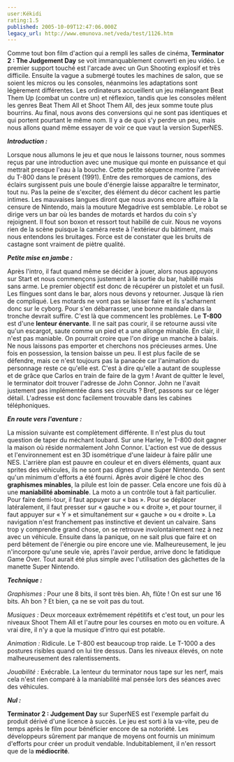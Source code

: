 ```yaml
---
user:Kékidi
rating:1.5
published: 2005-10-09T12:47:06.000Z
legacy_url: http://www.emunova.net/veda/test/1126.htm
---
```

Comme tout bon film d'action qui a rempli les salles de cinéma, **Terminator 2 : The Judgement Day** se voit immanquablement converti en jeu vidéo. Le premier support touché est l'arcade avec un Gun Shooting explosif et très difficile. Ensuite la vague a submergé toutes les machines de salon, que se soient les micros ou les consoles, néanmoins les adaptations sont légèrement différentes. Les ordinateurs accueillent un jeu mélangeant Beat Them Up (combat un contre un) et réflexion, tandis que les consoles mêlent les genres Beat Them All et Shoot Them All, des jeux somme toute plus bourrins. Au final, nous avons des conversions qui ne sont pas identiques et qui portent pourtant le même nom. Il y a de quoi s'y perdre un peu, mais nous allons quand même essayer de voir ce que vaut la version SuperNES.  

  

_**Introduction :**_  

  

Lorsque nous allumons le jeu et que nous le laissons tourner, nous sommes reçus par une introduction avec une musique qui monte en puissance et qui mettrait presque l'eau à la bouche. Cette petite séquence montre l'arrivée du T-800 dans le présent (1991). Entre des remorques de camions, des éclairs surgissent puis une boule d'énergie laisse apparaître le terminator, tout nu. Pas la peine de s'exciter, des élément du décor cachent les partie intimes. Les mauvaises langues diront que nous avons encore affaire à la censure de Nintendo, mais la mouture Megadrive est semblable. Le robot se dirige vers un bar où les bandes de motards et hardos du coin s'y rejoignent. Il fout son boxon et ressort tout habillé de cuir. Nous ne voyons rien de la scène puisque la caméra reste à l'extérieur du bâtiment, mais nous entendons les bruitages. Force est de constater que les bruits de castagne sont vraiment de piètre qualité.  

  

_**Petite mise en jambe :**_  

  

Après l'intro, il faut quand même se décider à jouer, alors nous appuyons sur Start et nous commençons justement à la sortie du bar, habillé mais sans arme. Le premier objectif est donc de récupérer un pistolet et un fusil. Les flingues sont dans le bar, alors nous devons y retourner. Jusque là rien de compliqué. Les motards ne vont pas se laisser faire et ils s'acharnent donc sur le cyborg. Pour s'en débarrasser, une bonne mandale dans la tronche devrait suffire. C'est là que commencent les problèmes. Le **T-800** est d'une **lenteur énervante**. Il ne sait pas courir, il se retourne aussi vite qu'un escargot, saute comme un pied et a une allonge minable. En clair, il n'est pas maniable. On pourrait croire que l'on dirige un manche à balais. Ne nous laissons pas emporter et cherchons nos précieuses armes. Une fois en possession, la tension baisse un peu. Il est plus facile de se défendre, mais ce n'est toujours pas la panacée car l'animation du personnage reste ce qu'elle est. C'est à dire qu'elle a autant de souplesse et de grâce que Carlos en train de faire de la gym ! Avant de quitter le level, le terminator doit trouver l'adresse de John Connor. John ne l'avait justement pas implémentée dans ses circuits ? Bref, passons sur ce léger détail. L'adresse est donc facilement trouvable dans les cabines téléphoniques.  

  

_**En route vers l'aventure :**_  

  

La mission suivante est complètement différente. Il n'est plus du tout question de taper du méchant loubard. Sur une Harley, le T-800 doit gagner la maison où réside normalement John Connor. L'action est vue de dessus et l'environnement est en 3D isométrique d'une laideur à faire pâlir une NES. L'arrière plan est pauvre en couleur et en divers éléments, quant aux sprites des véhicules, ils ne sont pas dignes d'une Super Nintendo. On sent qu'un minimum d'efforts a été fourni. Après avoir digéré le choc des **graphismes minables**, la pilule est loin de passer. Cela encore une fois dû à une **maniabilité abominable**. La moto a un contrôle tout à fait particulier. Pour faire demi-tour, il faut appuyer sur « bas ». Pour se déplacer latéralement, il faut presser sur « gauche » ou « droite », et pour tourner, il faut appuyer sur « Y » et simultanément sur « gauche » ou « droite ». La navigation n'est franchement pas instinctive et devient un calvaire. Sans trop y comprendre grand chose, on se retrouve involontairement nez à nez avec un véhicule. Ensuite dans la panique, on ne sait plus que faire et on perd bêtement de l'énergie ou pire encore une vie. Malheureusement, le jeu n'incorpore qu'une seule vie, après l'avoir perdue, arrive donc le fatidique Game Over. Tout aurait été plus simple avec l'utilisation des gâchettes de la manette Super Nintendo.  

  

_**Technique :**_  

  

_Graphismes :_ Pour une 8 bits, il sont très bien. Ah, flûte ! On est sur une 16 bits. Ah bon ? Et bien, ça ne se voit pas du tout.  

  

_Musiques :_ Deux morceaux extrêmement répétitifs et c'est tout, un pour les niveaux Shoot Them All et l'autre pour les courses en moto ou en voiture. A vrai dire, il n'y a que la musique d'intro qui est potable.  

  

_Animation :_ Ridicule. Le T-800 est beaucoup trop raide. Le T-1000 a des postures risibles quand on lui tire dessus. Dans les niveaux élevés, on note malheureusement des ralentissements.  

  

_Jouabilité :_ Exécrable. La lenteur du terminator nous tape sur les nerf, mais cela n'est rien comparé à la maniabilité mal pensée lors des séances avec des véhicules.  

  

_**Nul :**_  

  

**Terminator 2 : Judgement Day** sur SuperNES est l'exemple parfait du produit dérivé d'une licence à succès. Le jeu est sorti à la va-vite, peu de temps après le film pour bénéficier encore de sa notoriété. Les développeurs sûrement par manque de moyens ont fournis un minimum d'efforts pour créer un produit vendable. Indubitablement, il n'en ressort que de la **médiocrité**.